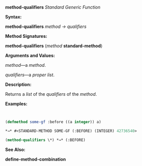 **method-qualifiers** *Standard Generic Function* 



**Syntax:** 



**method-qualifiers** *method → qualifiers* 







 



 



**Method Signatures:** 



**method-qualifiers** (*method* **standard-method**) 



**Arguments and Values:** 



*method*—a *method*. 



*qualifiers*—a *proper list*. 



**Description:** 



Returns a *list* of the *qualifiers* of the *method*. 



**Examples:**
```lisp
 

(defmethod some-gf :before ((a integer)) a) 

*→* #<STANDARD-METHOD SOME-GF (:BEFORE) (INTEGER) 42736540> 

(method-qualifiers \*) *→* (:BEFORE) 


```
**See Also:** 



**define-method-combination** 



